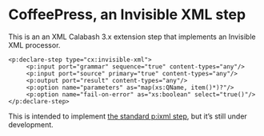 # CoffeePress, an Invisible XML step

This is an an XML Calabash 3.x extension step that implements an Invisible XML processor.

```
<p:declare-step type="cx:invisible-xml">
     <p:input port="grammar" sequence="true" content-types="any"/>
     <p:input port="source" primary="true" content-types="any"/>
     <p:output port="result" content-types="any"/>
     <p:option name="parameters" as="map(xs:QName, item()*)?"/>    
     <p:option name="fail-on-error" as="xs:boolean" select="true()"/>
</p:declare-step>
```

This is intended to implement [the standard p:ixml step](https://spec.xproc.org/master/head/ixml/),
but it’s still under development.

